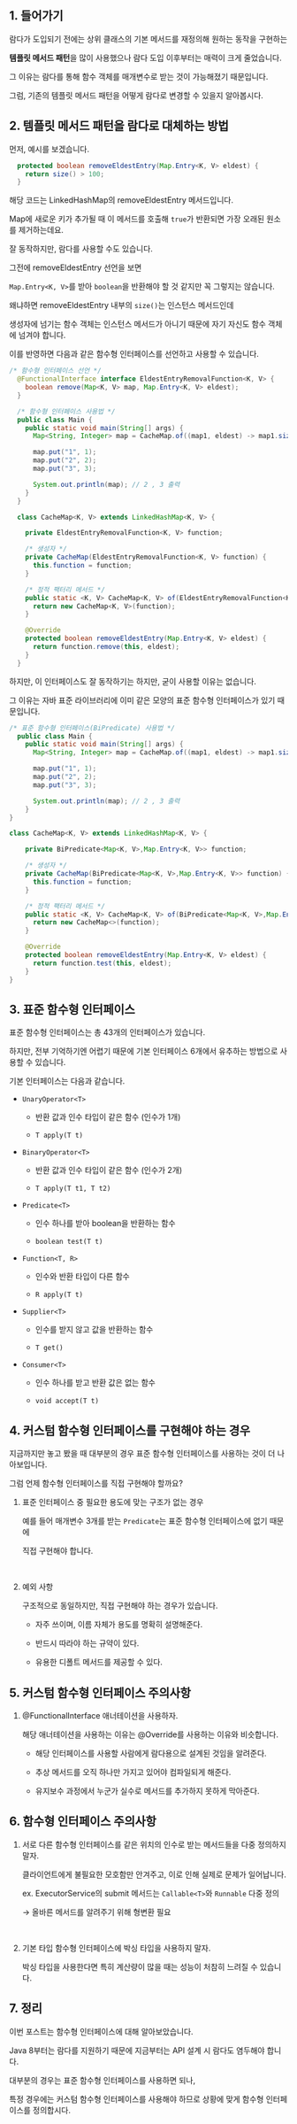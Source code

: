 ## 1. 들어가기

람다가 도입되기 전에는 상위 클래스의 기본 메서드를 재정의해 원하는 동작을 구현하는

**템플릿 메서드 패턴**을 많이 사용했으나 람다 도입 이후부터는 매력이 크게 줄었습니다.

그 이유는 람다를 통해 함수 객체를 매개변수로 받는 것이 가능해졌기 때문입니다.

그럼, 기존의 템플릿 메서드 패턴을 어떻게 람다로 변경할 수 있을지 알아봅시다.

## 2. 템플릿 메서드 패턴을 람다로 대체하는 방법

먼저, 예시를 보겠습니다.

```java
  protected boolean removeEldestEntry(Map.Entry<K, V> eldest) {
    return size() > 100;
  }
```

해당 코드는 LinkedHashMap의 removeEldestEntry 메서드입니다.

Map에 새로운 키가 추가될 때 이 메서드를 호출해 `true`가 반환되면 가장 오래된 원소를 제거하는데요.

잘 동작하지만, 람다를 사용할 수도 있습니다.

그전에 removeEldestEntry 선언을 보면

`Map.Entry<K, V>`를 받아 `boolean`을 반환해야 할 것 같지만 꼭 그렇지는 않습니다.

왜냐하면 removeEldestEntry 내부의 `size()`는 인스턴스 메서드인데

생성자에 넘기는 함수 객체는 인스턴스 메서드가 아니기 때문에 자기 자신도 함수 객체에 넘겨야 합니다.

이를 반영하면 다음과 같은 함수형 인터페이스를 선언하고 사용할 수 있습니다.

```java
/* 함수형 인터페이스 선언 */
  @FunctionalInterface interface EldestEntryRemovalFunction<K, V> {
    boolean remove(Map<K, V> map, Map.Entry<K, V> eldest);
  }
```

```java
  /* 함수형 인터페이스 사용법 */
  public class Main {
    public static void main(String[] args) {
      Map<String, Integer> map = CacheMap.of((map1, eldest) -> map1.size() > 2);

      map.put("1", 1);
      map.put("2", 2);
      map.put("3", 3);

      System.out.println(map); // 2 , 3 출력
    }
  }

  class CacheMap<K, V> extends LinkedHashMap<K, V> {

    private EldestEntryRemovalFunction<K, V> function;

    /* 생성자 */
    private CacheMap(EldestEntryRemovalFunction<K, V> function) {
      this.function = function;
    }

    /* 정적 팩터리 메서드 */
    public static <K, V> CacheMap<K, V> of(EldestEntryRemovalFunction<K, V> function) {
      return new CacheMap<K, V>(function);
    }

    @Override
    protected boolean removeEldestEntry(Map.Entry<K, V> eldest) {
      return function.remove(this, eldest);
    }
  }
```

하지만, 이 인터페이스도 잘 동작하기는 하지만, 굳이 사용할 이유는 없습니다.

그 이유는 자바 표준 라이브러리에 이미 같은 모양의 표준 함수형 인터페이스가 있기 때문입니다.

```java
/* 표준 함수형 인터페이스(BiPredicate) 사용법 */
  public class Main {
    public static void main(String[] args) {
      Map<String, Integer> map = CacheMap.of((map1, eldest) -> map1.size() > 2);

      map.put("1", 1);
      map.put("2", 2);
      map.put("3", 3);

      System.out.println(map); // 2 , 3 출력
    }
}

class CacheMap<K, V> extends LinkedHashMap<K, V> {

    private BiPredicate<Map<K, V>,Map.Entry<K, V>> function;

    /* 생성자 */
    private CacheMap(BiPredicate<Map<K, V>,Map.Entry<K, V>> function) {
      this.function = function;
    }

    /* 정적 팩터리 메서드 */
    public static <K, V> CacheMap<K, V> of(BiPredicate<Map<K, V>,Map.Entry<K, V>> function) {
      return new CacheMap<>(function);
    }

    @Override
    protected boolean removeEldestEntry(Map.Entry<K, V> eldest) {
      return function.test(this, eldest);
    }
}
```

## 3. 표준 함수형 인터페이스

표준 함수형 인터페이스는 총 43개의 인터페이스가 있습니다.

하지만, 전부 기억하기엔 어렵기 때문에 기본 인터페이스 6개에서 유추하는 방법으로 사용할 수 있습니다.

기본 인터페이스는 다음과 같습니다.

* `UnaryOperator<T>`

  - 반환 값과 인수 타입이 같은 함수 (인수가 1개)

  - `T apply(T t)`

* `BinaryOperator<T>`

  - 반환 값과 인수 타입이 같은 함수 (인수가 2개)

  - `T apply(T t1, T t2)`

* `Predicate<T>`

  - 인수 하나를 받아 boolean을 반환하는 함수

  - `boolean test(T t)`

* `Function<T, R>`

  - 인수와 반환 타입이 다른 함수

  - `R apply(T t)`

* `Supplier<T>`

  - 인수를 받지 않고 값을 반환하는 함수

  - `T get()`

* `Consumer<T>`

  - 인수 하나를 받고 반환 값은 없는 함수

  - `void accept(T t)`

## 4. 커스텀 함수형 인터페이스를 구현해야 하는 경우

지금까지만 놓고 봤을 때 대부분의 경우 표준 함수형 인터페이스를 사용하는 것이 더 나아보입니다.

그럼 언제 함수형 인터페이스를 직접 구현해야 할까요?

1. 표준 인터페이스 중 필요한 용도에 맞는 구조가 없는 경우

   예를 들어 매개변수 3개를 받는 `Predicate`는 표준 함수형 인터페이스에 없기 때문에

   직접 구현해야 합니다.

   <br>

2. 예외 사항

   구조적으로 동일하지만, 직접 구현해야 하는 경우가 있습니다.

   * 자주 쓰이며, 이름 자체가 용도를 명확히 설명해준다.

   * 반드시 따라야 하는 규약이 있다.

   * 유용한 디폴트 메서드를 제공할 수 있다.

## 5. 커스텀 함수형 인터페이스 주의사항

1. @FunctionalInterface 애너테이션을 사용하자.

   해당 애너테이션을 사용하는 이유는 @Override를 사용하는 이유와 비슷합니다.

   * 해당 인터페이스를 사용할 사람에게 람다용으로 설계된 것임을 알려준다.

   * 추상 메서드를 오직 하나만 가지고 있어야 컴파일되게 해준다.

   * 유지보수 과정에서 누군가 실수로 메서드를 추가하지 못하게 막아준다.

## 6. 함수형 인터페이스 주의사항

1. 서로 다른 함수형 인터페이스를 같은 위치의 인수로 받는 메서드들을 다중 정의하지 말자.

   클라이언트에게 불필요한 모호함만 안겨주고, 이로 인해 실제로 문제가 일어납니다.

   ex. ExecutorService의 submit 메서드는 `Callable<T>`와 `Runnable` 다중 정의

   → 올바른 메서드를 알려주기 위해 형변환 필요

   <br>

2. 기본 타입 함수형 인터페이스에 박싱 타입을 사용하지 말자.

   박싱 타입을 사용한다면 특히 계산량이 많을 때는 성능이 처참히 느려질 수 있습니다.

## 7. 정리

이번 포스트는 함수형 인터페이스에 대해 알아보았습니다.

Java 8부터는 람다를 지원하기 때문에 지금부터는 API 설계 시 람다도 염두해야 합니다.

대부분의 경우는 표준 함수형 인터페이스를 사용하면 되나,

특정 경우에는 커스텀 함수형 인터페이스를 사용해야 하므로 상황에 맞게 함수형 인터페이스를 정의합시다.
